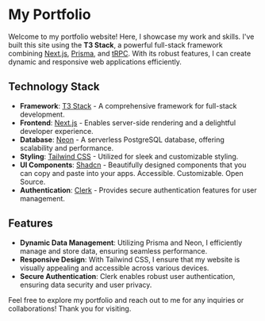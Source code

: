 # My Portfolio

Welcome to my portfolio website! Here, I showcase my work and skills. I've built this site using the **T3 Stack**, a powerful full-stack framework combining [Next.js](https://nextjs.org), [Prisma](https://prisma.io), and [tRPC](https://trpc.io). With its robust features, I can create dynamic and responsive web applications efficiently.

## Technology Stack

- **Framework**: [T3 Stack](https://create.t3.gg/) - A comprehensive framework for full-stack development.
- **Frontend**: [Next.js](https://nextjs.org) - Enables server-side rendering and a delightful developer experience.
- **Database**: [Neon](https://neon.tech/) - A serverless PostgreSQL database, offering scalability and performance.
- **Styling**: [Tailwind CSS](https://tailwindcss.com) - Utilized for sleek and customizable styling.
- **UI Components**: [Shadcn](https://ui.shadcn.com/) - Beautifully designed components that you can copy and paste into your apps. Accessible. Customizable. Open Source.
- **Authentication**: [Clerk](https://clerk.com/) - Provides secure authentication features for user management.

## Features

- **Dynamic Data Management**: Utilizing Prisma and Neon, I efficiently manage and store data, ensuring seamless performance.
- **Responsive Design**: With Tailwind CSS, I ensure that my website is visually appealing and accessible across various devices.
- **Secure Authentication**: Clerk enables robust user authentication, ensuring data security and user privacy.

Feel free to explore my portfolio and reach out to me for any inquiries or collaborations! Thank you for visiting.
